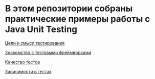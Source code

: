 # В этом репозитории собраны практические примеры работы с Java Unit Testing

[Цели и смысл тестирования](https://github.com/MikhailAkulov/Java_Unit_Testing/tree/main/src/main/java/ru/gb/examples/Example_1)

[Знакомство с тестовыми фреймворками](https://github.com/MikhailAkulov/Java_Unit_Testing/tree/main/src/main/java/ru/gb/examples/Example_2)

[Качество тестов](https://github.com/MikhailAkulov/Java_Unit_Testing/tree/main/src/main/java/ru/gb/examples/Example_3)

[Зависимости в тестах](https://github.com/MikhailAkulov/Java_Unit_Testing/tree/main/src/main/java/ru/gb/examples/Example_4)